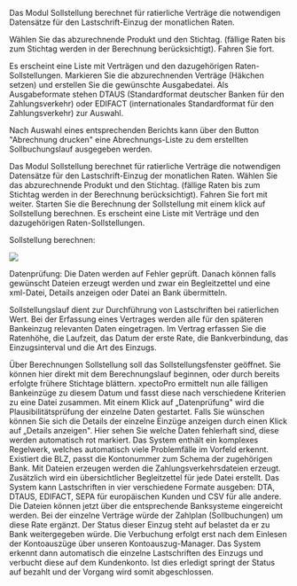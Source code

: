 Das Modul Sollstellung berechnet für ratierliche Verträge die notwendigen Datensätze für den Lastschrift-Einzug der monatlichen Raten.

Wählen Sie das abzurechnende Produkt und den Stichtag. (fällige Raten bis zum Stichtag werden in der Berechnung berücksichtigt). Fahren Sie fort.

Es erscheint eine Liste mit Verträgen und den dazugehörigen Raten-Sollstellungen. Markieren Sie die abzurechnenden Verträge (Häkchen
setzen) und erstellen Sie die gewünschte Ausgabedatei. Als Ausgabeformate stehen DTAUS (Standardformat deutscher Banken für den Zahlungsverkehr)
oder EDIFACT (internationales Standardformat für den Zahlungsverkehr) zur Auswahl.

Nach Auswahl eines entsprechenden Berichts kann über den Button "Abrechnung drucken" eine Abrechnungs-Liste zu dem erstellten Sollbuchungslauf ausgegeben werden.


Das Modul Sollstellung berechnet für ratierliche Verträge die notwendigen Datensätze für den Lastschrift-Einzug der monatlichen Raten.
Wählen Sie das abzurechnende Produkt und den Stichtag. (fällige Raten bis zum Stichtag werden in der Berechnung berücksichtigt). Fahren Sie fort mit weiter.
Starten Sie die Berechnung der Sollstellung mit einem klick auf Sollstellung berechnen. Es erscheint eine Liste mit Verträge und den dazugehörigen Raten-Sollstellungen.

Sollstellung berechnen:

![](http://xpecto.github.io/docs/img/img_1423577411603.png)

Datenprüfung: Die Daten werden auf Fehler geprüft.  Danach können falls gewünscht Dateien erzeugt werden und zwar ein Begleitzettel und eine xml-Datei, Details anzeigen oder Datei an Bank übermitteln.

Sollstellungslauf dient zur Durchführung von Lastschriften bei ratierlichen Wert.
Bei der Erfassung eines Vertrages werden alle für den späteren Bankeinzug relevanten Daten  eingetragen. Im Vertrag erfassen Sie die Ratenhöhe, die Laufzeit, das Datum der erste Rate, die Bankverbindung, das Einzugsinterval und die Art des Einzugs.

Über Berechnungen  Sollstellung soll das Sollstellungsfenster geöffnet. Sie können hier direkt mit dem Berechnungslauf beginnen, oder durch bereits erfolgte frühere Stichtage blättern.
xpectoPro ermittelt nun alle fälligen Bankeinzüge zu diesem Datum und fasst diese nach verschiedene Kriterien zu eine Datei zusammen. Mit einem Klick auf „Datenprüfung" wird die Plausibilitätsprüfung der einzelne Daten gestartet. Falls Sie wünschen können Sie sich die Details der einzelne Einzüge anzeigen durch einen Klick auf „Details anzeigen". Hier sehen Sie welche Daten fehlerhaft sind, diese werden automatisch rot markiert. Das System enthält ein komplexes Regelwerk, welches automatisch viele Problemfälle im Vorfeld erkennt. Existiert die BLZ, passt die Kontonummer zum Schema der zugehörigen Bank. Mit Dateien erzeugen werden die Zahlungsverkehrsdateien erzeugt. Zusätzlich wird ein übersichtlicher Begleitzettel für jede Datei erstellt. Das System kann Lastschriften in vier verschiedene Formate ausgeben: DTA, DTAUS, EDIFACT, SEPA für europäischen Kunden und CSV für alle andere. Die Dateien können jetzt über die entsprechende Banksysteme eingereicht werden. Bei der einzelne Verträge würde der Zahlplan (Sollbuchungen) um diese Rate ergänzt. Der Status dieser Einzug steht auf belastet da er zu Bank weitergegeben würde. Die Verbuchung erfolgt erst nach dem Einlesen der Kontoauszüge über unseren Kontoauszug-Manager. Das System erkennt dann automatisch die einzelne Lastschriften des Einzugs und verbucht diese auf dem Kundenkonto. Ist dies erledigt springt der Status auf bezahlt und der Vorgang wird somit abgeschlossen. 
